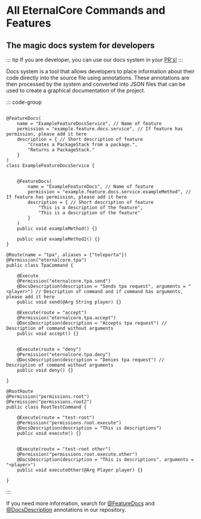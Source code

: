 <script setup>
  import JsonFeaturesAndCommandsView from '../components/JsonFeaturesAndCommandsView.vue';
</script>

# All EternalCore Commands and Features

<JsonFeaturesAndCommandsView />

## The magic docs system for developers
::: tip
If you are developer, you can use our docs system in your [PR's!](https://github.com/EternalCodeTeam/EternalCore/compare)
:::

Docs system is a tool that allows developers to place information about their code directly into the source file using
annotations. These annotations are then processed by the system and converted into JSON files that can be used to create
a graphical documentation of the project.

::: code-group
```java{12-19,1-8} [Standard feature]

@FeatureDocs(
    name = "ExampleFeatureDocsService", // Name of feature
    permission = "example.feature.docs.service", // If feature has permission, please add it here
    description = { // Short description of feature
        "Creates a PackageStack from a package.",
        "Returns a PackageStack."
    }
)
class ExampleFeatureDocsService {
    
    
    @FeatureDocs(
        name = "ExampleFeatureDocs", // Name of feature 
        permission = "example.feature.docs.service.exampleMethod", // If feature has permission, please add it here
        description = { // Short description of feature
            "This is a description of the feature",
            "This is a description of the feature"
        }
    )
    public void exampleMethod() {} 
    
    public void exampleMethod2() {}
}
```

```java{7,12,18} [LiteCommands Standard]
@Route(name = "tpa", aliases = {"teleporta"})
@Permission("eternalcore.tpa")
public class TpaCommand {

    @Execute
    @Permission("eternalcore.tpa.send")
    @DocsDescription(description = "Sends tpa request", arguments = "<player>") // Description of command and if command has arguments, please add it here
    public void send(@Arg String player) {}

    @Execute(route = "accept")
    @Permission("eternalcore.tpa.accept")
    @DocsDescription(description = "Accepts tpa request") // Description of command without arguments
    public void accept() {}


    @Execute(route = "deny")
    @Permission("eternalcore.tpa.deny")
    @DocsDescription(description = "Denies tpa request") // Description of command without arguments
    public void deny() {}

}
```

```java{8,14} [LiteCommands with @RootRoute usage]
@RootRoute
@Permission("permissions.root")
@Permission("permissions.root2")
public class RootTestCommand {

    @Execute(route = "test-root")
    @Permission("permissions.root.execute")
    @DocsDescription(description = "This is descriptions")
    public void execute() {}


    @Execute(route = "test-root other")
    @Permission("permissions.root.execute.other")
    @DocsDescription(description = "This is descriptions", arguments = "<player>")
    public void executeOther(@Arg Player player) {}

}
```
:::

If you need more information, search for [@FeatureDocs](https://github.com/search?q=repo%3AEternalCodeTeam%2FEternalCore%20%40FeatureDocs&type=code) and [@DocsDescription](https://github.com/search?q=repo%3AEternalCodeTeam%2FEternalCore+%40DocsDescription&type=code) annotations in our repository.
